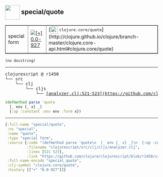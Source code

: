 ## <img width="48px" valign="middle" src="http://i.imgur.com/Hi20huC.png"> special/quote

 <table border="1">
<tr>
<td>special form</td>
<td><a href="https://github.com/cljsinfo/api-refs/tree/0.0-927"><img valign="middle" alt="[+] 0.0-927" src="https://img.shields.io/badge/+-0.0--927-lightgrey.svg"></a> </td>
<td>
[<img height="24px" valign="middle" src="http://i.imgur.com/1GjPKvB.png"> <samp>clojure.core/quote</samp>](http://clojure.github.io/clojure/branch-master/clojure.core-api.html#clojure.core/quote)
</td>
</tr>
</table>

 <samp>
</samp>

```
(no docstring)
```

---

 <pre>
clojurescript @ r1450
└── src
    └── clj
        └── cljs
            └── <ins>[analyzer.clj:521-523](https://github.com/clojure/clojurescript/blob/r1450/src/clj/cljs/analyzer.clj#L521-L523)</ins>
</pre>

```clj
(defmethod parse 'quote
  [_ env [_ x] _]
  {:op :constant :env env :form x})
```


---

```clj
{:full-name "special/quote",
 :ns "special",
 :name "quote",
 :type "special form",
 :source {:code "(defmethod parse 'quote\n  [_ env [_ x] _]\n  {:op :constant :env env :form x})",
          :filename "clojurescript/src/clj/cljs/analyzer.clj",
          :lines [521 523],
          :link "https://github.com/clojure/clojurescript/blob/r1450/src/clj/cljs/analyzer.clj#L521-L523"},
 :full-name-encode "special_quote",
 :clj-symbol "clojure.core/quote",
 :history [["+" "0.0-927"]]}

```
